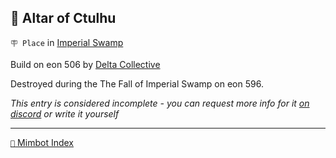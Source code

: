 ## 🐙 Altar of Ctulhu

`🪧 Place` in [Imperial Swamp](<https://zeithalt.github.io/r/imperial_swamp.html>)

Build on eon 506 by [Delta Collective](<https://zeithalt.github.io/r/delta_collective.html>)

Destroyed during the The Fall of Imperial Swamp on eon 596.

_This entry is considered incomplete - you can request more info for it [on discord](<https://discord.com/channels/562910943848169472/1173922660489633802>) or write it yourself_

<!---
keywords:  dc, imperial swamp
aliases: 
-->
----------
[`📑` Mimbot Index](</index.md#8270>)
